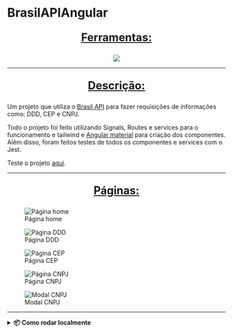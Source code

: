# BrasilAPIAngular

<div align=center>
  <p style='font-size: 25px; text-decoration: underline; font-weight: bold'>Ferramentas:</p>
  <a href="https://github.com/Joao-Vtr-Oliveira/brasil-api-angular">
    <img src="https://skillicons.dev/icons?i=ts,angular,tailwind,jest" />
  </a>
</div>

---

<p align="center" style='font-size: 25px; text-decoration: underline; font-weight: bold'>Descrição:</p>

Um projeto que utiliza o [Brasil API](https://brasilapi.com.br/) para fazer requisições de informações como: DDD, CEP e CNPJ.

Todo o projeto foi feito utilizando Signals, Routes e services para o funcionamento e tailwind e [Angular material](https://material.angular.dev/) para criação dos componentes. Além disso, foram feitos testes de todos os componentes e services com o Jest.

Teste o projeto [aqui](https://brasil-api-angular.vercel.app/).

---

<p align="center" style='font-size: 25px; text-decoration: underline; font-weight: bold'>Páginas:</p>

<figure>
  <img src='https://github.com/user-attachments/assets/777e33e2-683a-411e-9d51-84fc6b4ba22d' alt='Página home' />
  <figcaption>Página home</figcaption>
</figure>

<figure>
  <img src='https://github.com/user-attachments/assets/92e675e9-ecba-48e5-8cff-abd2e0dfed2d' alt='Página DDD' />
  <figcaption>Página DDD</figcaption>
</figure>

<figure>
  <img src='https://github.com/user-attachments/assets/c3002dd8-3fe2-44d8-969e-bff8d013caa7' alt='Página CEP' />
  <figcaption>Página CEP</figcaption>
</figure>

<figure>
  <img src='https://github.com/user-attachments/assets/2ddd3e07-9c3c-43a8-b5df-d34a629e3cc2' alt='Página CNPJ' />
  <figcaption>Página CNPJ</figcaption>
</figure>

<figure>
  <img src='https://github.com/user-attachments/assets/fc447347-ec74-46a2-8469-4923355e2b29' alt='Modal CNPJ' />
  <figcaption>Modal CNPJ</figcaption>
</figure>

---

<details> <summary><strong>📦 Como rodar localmente</strong></summary>


# 1. Clone o repositório
git clone https://github.com/Joao-Vtr-Oliveira/Brasil-API-Angular.git

cd brasil-api-angular

# 2. Instale as dependências
npm install

# 3. Rode o servidor de desenvolvimento
ng serve

# 4. Acesse em http://localhost:4200
</details>